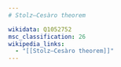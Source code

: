 ```yaml
---
# Stolz–Cesàro theorem

wikidata: Q1052752
msc_classification: 26
wikipedia_links:
  - "[[Stolz–Cesàro theorem]]"
---
```

